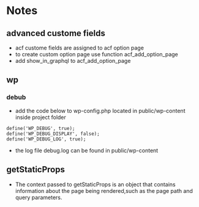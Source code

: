 
# Notes

## advanced custome fields
 - acf custome fields are assigned to acf option page
 - to create custom option page use function acf_add_option_page
 - add show_in_graphql to acf_add_option_page

## wp
### debub
- add the code below to wp-config.php located in public/wp-content inside project folder
```
define('WP_DEBUG', true);
define('WP_DEBUG_DISPLAY', false);
define('WP_DEBUG_LOG', true);
```
- the log file debug.log can be found in public/wp-content


## getStaticProps
 - The context passed to getStaticProps is an object that contains information about the page being rendered,such as the page path and query parameters.

